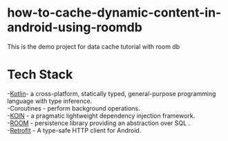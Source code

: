 # how-to-cache-dynamic-content-in-android-using-roomdb
This is the demo project for data cache tutorial with room db

# Tech Stack<br/>
-[Kotlin](https://developer.android.com/kotlin?gclid=CjwKCAjw9r-DBhBxEiwA9qYUpWK_ANJvWx6zBkFk-4XeP5a0dCxwyFZv_EeeqAcUx1K_Mj3gGkpdxRoCW9IQAvD_BwE&gclsrc=aw.ds)- a cross-platform, statically typed, general-purpose programming language with type inference.<br/>
-Coroutines - perform background operations.<br/>
-[KOIN](https://insert-koin.io/) - a pragmatic lightweight dependency injection framework.<br/>
-[ROOM](https://developer.android.com/training/data-storage/room) - persistence library providing an abstraction over SQL .<br/>
-[Retrofit](https://square.github.io/retrofit/) - A type-safe HTTP client for Android.<br/><br/>

